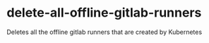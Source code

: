 # delete-all-offline-gitlab-runners
Deletes all the offline gitlab runners that are created by Kubernetes
